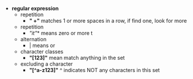 - **regular expression**
    - repetition
        - **" +"** matches 1 or more spaces in a row, if find one, look for more
    - repetition 
        - **"it*"** means zero or more t
    - alternation
        - | means or
    - character classes
        - **"[123]"** mean match anything in the set
    - excluding a character
        - **"[^a-z123]"** ^ indicates NOT any characters in this set
        